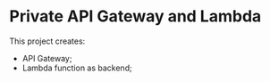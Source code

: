 # Private API Gateway and Lambda

This project creates:
- API Gateway;
- Lambda function as backend;